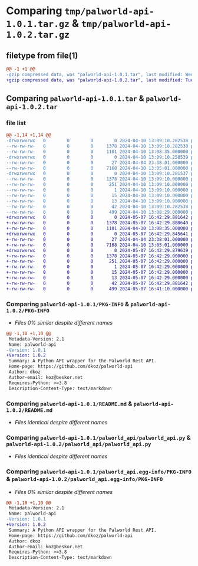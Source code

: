 # Comparing `tmp/palworld-api-1.0.1.tar.gz` & `tmp/palworld-api-1.0.2.tar.gz`

## filetype from file(1)

```diff
@@ -1 +1 @@
-gzip compressed data, was "palworld-api-1.0.1.tar", last modified: Wed Apr 10 13:09:10 2024, max compression
+gzip compressed data, was "palworld-api-1.0.2.tar", last modified: Tue May  7 16:42:29 2024, max compression
```

## Comparing `palworld-api-1.0.1.tar` & `palworld-api-1.0.2.tar`

### file list

```diff
@@ -1,14 +1,14 @@
-drwxrwxrwx   0        0        0        0 2024-04-10 13:09:10.282538 palworld-api-1.0.1/
--rw-rw-rw-   0        0        0     1378 2024-04-10 13:09:10.282538 palworld-api-1.0.1/PKG-INFO
--rw-rw-rw-   0        0        0     1101 2024-04-10 13:08:35.000000 palworld-api-1.0.1/README.md
-drwxrwxrwx   0        0        0        0 2024-04-10 13:09:10.258539 palworld-api-1.0.1/palworld_api/
--rw-rw-rw-   0        0        0       27 2024-04-04 23:38:01.000000 palworld-api-1.0.1/palworld_api/__init__.py
--rw-rw-rw-   0        0        0     7168 2024-04-10 13:05:01.000000 palworld-api-1.0.1/palworld_api/palworld_api.py
-drwxrwxrwx   0        0        0        0 2024-04-10 13:09:10.281537 palworld-api-1.0.1/palworld_api.egg-info/
--rw-rw-rw-   0        0        0     1378 2024-04-10 13:09:10.000000 palworld-api-1.0.1/palworld_api.egg-info/PKG-INFO
--rw-rw-rw-   0        0        0      251 2024-04-10 13:09:10.000000 palworld-api-1.0.1/palworld_api.egg-info/SOURCES.txt
--rw-rw-rw-   0        0        0        1 2024-04-10 13:09:10.000000 palworld-api-1.0.1/palworld_api.egg-info/dependency_links.txt
--rw-rw-rw-   0        0        0       15 2024-04-10 13:09:10.000000 palworld-api-1.0.1/palworld_api.egg-info/requires.txt
--rw-rw-rw-   0        0        0       13 2024-04-10 13:09:10.000000 palworld-api-1.0.1/palworld_api.egg-info/top_level.txt
--rw-rw-rw-   0        0        0       42 2024-04-10 13:09:10.282538 palworld-api-1.0.1/setup.cfg
--rw-rw-rw-   0        0        0      499 2024-04-10 13:08:29.000000 palworld-api-1.0.1/setup.py
+drwxrwxrwx   0        0        0        0 2024-05-07 16:42:29.881642 palworld-api-1.0.2/
+-rw-rw-rw-   0        0        0     1378 2024-05-07 16:42:29.880640 palworld-api-1.0.2/PKG-INFO
+-rw-rw-rw-   0        0        0     1101 2024-04-10 13:08:35.000000 palworld-api-1.0.2/README.md
+drwxrwxrwx   0        0        0        0 2024-05-07 16:42:29.845641 palworld-api-1.0.2/palworld_api/
+-rw-rw-rw-   0        0        0       27 2024-04-04 23:38:01.000000 palworld-api-1.0.2/palworld_api/__init__.py
+-rw-rw-rw-   0        0        0     7168 2024-04-10 13:05:01.000000 palworld-api-1.0.2/palworld_api/palworld_api.py
+drwxrwxrwx   0        0        0        0 2024-05-07 16:42:29.879639 palworld-api-1.0.2/palworld_api.egg-info/
+-rw-rw-rw-   0        0        0     1378 2024-05-07 16:42:29.000000 palworld-api-1.0.2/palworld_api.egg-info/PKG-INFO
+-rw-rw-rw-   0        0        0      251 2024-05-07 16:42:29.000000 palworld-api-1.0.2/palworld_api.egg-info/SOURCES.txt
+-rw-rw-rw-   0        0        0        1 2024-05-07 16:42:29.000000 palworld-api-1.0.2/palworld_api.egg-info/dependency_links.txt
+-rw-rw-rw-   0        0        0       15 2024-05-07 16:42:29.000000 palworld-api-1.0.2/palworld_api.egg-info/requires.txt
+-rw-rw-rw-   0        0        0       13 2024-05-07 16:42:29.000000 palworld-api-1.0.2/palworld_api.egg-info/top_level.txt
+-rw-rw-rw-   0        0        0       42 2024-05-07 16:42:29.881642 palworld-api-1.0.2/setup.cfg
+-rw-rw-rw-   0        0        0      499 2024-05-07 16:41:10.000000 palworld-api-1.0.2/setup.py
```

### Comparing `palworld-api-1.0.1/PKG-INFO` & `palworld-api-1.0.2/PKG-INFO`

 * *Files 0% similar despite different names*

```diff
@@ -1,10 +1,10 @@
 Metadata-Version: 2.1
 Name: palworld-api
-Version: 1.0.1
+Version: 1.0.2
 Summary: A Python API wrapper for the Palworld Rest API.
 Home-page: https://github.com/dkoz/palworld-api
 Author: dkoz
 Author-email: koz@beskor.net
 Requires-Python: >=3.8
 Description-Content-Type: text/markdown
```

### Comparing `palworld-api-1.0.1/README.md` & `palworld-api-1.0.2/README.md`

 * *Files identical despite different names*

### Comparing `palworld-api-1.0.1/palworld_api/palworld_api.py` & `palworld-api-1.0.2/palworld_api/palworld_api.py`

 * *Files identical despite different names*

### Comparing `palworld-api-1.0.1/palworld_api.egg-info/PKG-INFO` & `palworld-api-1.0.2/palworld_api.egg-info/PKG-INFO`

 * *Files 0% similar despite different names*

```diff
@@ -1,10 +1,10 @@
 Metadata-Version: 2.1
 Name: palworld-api
-Version: 1.0.1
+Version: 1.0.2
 Summary: A Python API wrapper for the Palworld Rest API.
 Home-page: https://github.com/dkoz/palworld-api
 Author: dkoz
 Author-email: koz@beskor.net
 Requires-Python: >=3.8
 Description-Content-Type: text/markdown
```


